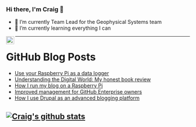 ### Hi there, I'm Craig 👋

<!--
**CraigTeelFugro/CraigTeelFugro** is a ✨ _special_ ✨ repository because its `README.md` (this file) appears on your GitHub profile.

Here are some ideas to get you started:
-->

- 🔭 I’m currently Team Lead for the Geophysical Systems team
- 🌱 I’m currently learning everything I can

[<img align="left" alt="Craig Teel | LinkedIn" width="22px" src="https://cdn.jsdelivr.net/npm/simple-icons@v3/icons/linkedin.svg" />][linkedin]

---

# GitHub Blog Posts

<!-- BLOG-POST-LIST:START -->
- [Use your Raspberry Pi as a data logger](https://opensource.com/article/22/3/raspberry-pi-data-logger)
- [Understanding the Digital World: My honest book review](https://opensource.com/article/22/3/review-understanding-digital-world)
- [How I run my blog on a Raspberry Pi](https://opensource.com/article/22/3/run-drupal-raspberry-pi)
- [Improved management for GitHub Enterprise owners](https://github.blog/2022-03-10-improved-management-github-enterprise-owners/)
- [How I use Drupal as an advanced blogging platform](https://opensource.com/article/22/3/drupal-advanced-blogging-platform)
<!-- BLOG-POST-LIST:END -->

## [![Craig's github stats](https://github-readme-stats.vercel.app/api?username=craigteelfugro)](https://github.com/anuraghazra/github-readme-stats)


[linkedin]: https://linkedin.com/in/craig-teel-b8786771
